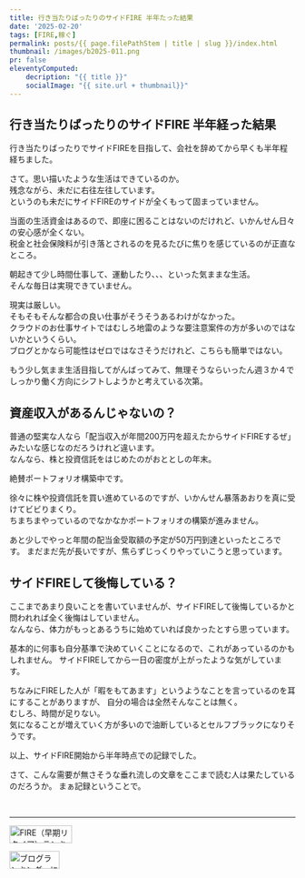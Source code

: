 ```yaml
---
title: 行き当たりばったりのサイドFIRE 半年たった結果
date: '2025-02-20'
tags: [FIRE,稼ぐ]
permalink: posts/{{ page.filePathStem | title | slug }}/index.html
thumbnail: /images/b2025-011.png
pr: false
eleventyComputed:
    decription: "{{ title }}"
    socialImage: "{{ site.url + thumbnail}}"
---
```



## 行き当たりばったりのサイドFIRE 半年経った結果

行き当たりばったりでサイドFIREを目指して、会社を辞めてから早くも半年程経ちました。

さて。思い描いたような生活はできているのか。<br/>
残念ながら、未だに右往左往しています。<br/>
というのも未だにサイドFIREのサイドが全くもって固まっていません。

当面の生活資金はあるので、即座に困ることはないのだけれど、いかんせん日々の安心感が全くない。<br/>
税金と社会保険料が引き落とされるのを見るたびに焦りを感じているのが正直なところ。

朝起きて少し時間仕事して、運動したり、、、といった気ままな生活。<br/>
そんな毎日は実現できていません。

現実は厳しい。<br/>
そもそもそんな都合の良い仕事がそうそうあるわけがなかった。<br/>
クラウドのお仕事サイトではむしろ地雷のような要注意案件の方が多いのではないかというくらい。<br/>
ブログとかなら可能性はゼロではなさそうだけれど、こちらも簡単ではない。

もう少し気まま生活目指してがんばってみて、無理そうならいったん週３か４でしっかり働く方向にシフトしようかと考えている次第。<br/>


## 資産収入があるんじゃないの？

普通の堅実な人なら「配当収入が年間200万円を超えたからサイドFIREするぜ」みたいな感じなのだろうけれど違います。<br/>
なんなら、株と投資信託をはじめたのがおととしの年末。

絶賛ポートフォリオ構築中です。

徐々に株や投資信託を買い進めているのですが、いかんせん暴落あおりを真に受けてビビりまくり。<br/>
ちまちまやっているのでなかなかポートフォリオの構築が進みません。<br/>

あと少しでやっと年間の配当金受取額の予定が50万円到達といったところです。
まだまだ先が長いですが、焦らずじっくりやっていこうと思っています。


## サイドFIREして後悔している？

ここまであまり良いことを書いていませんが、サイドFIREして後悔しているかと問われれば全く後悔はしていません。<br/>
なんなら、体力がもっとあるうちに始めていれば良かったとすら思っています。<br/>

基本的に何事も自分基準で決めていくことになるので、これがあっているのかもしれません。
サイドFIREしてから一日の密度が上がったような気がしています。

ちなみにFIREした人が「暇をもてあます」というようなことを言っているのを耳にすることがありますが、
自分の場合は全然そんなことは無く。<br/>
むしろ、時間が足りない。<br/>
気になることが増えていく方が多いので油断しているとセルフブラックになりそうです。


以上、サイドFIRE開始から半年時点での記録でした。

さて、こんな需要が無さそうな垂れ流しの文章をここまで読む人は果たしているのだろうか。
まぁ記録ということで。

<br/>
<hr/>

<a href="https://blog.with2.net/link/?id=2111205&cid=5493" title="FIRE（早期リタイア）ランキング"><img alt="FIRE（早期リタイア）ランキング" width="110" height="31" src="https://blog.with2.net/img/banner/c/banner_1/br_c_5493_1.gif"></a>

<a href="https://blogmura.com/ranking/in?p_cid=11188911" target="_blank"><img src="https://b.blogmura.com/88_31.gif" width="88" height="31" border="0" alt="ブログランキング・にほんブログ村へ" /></a>

<style>
.ac-icon { 
    width: 300px; display: inline-block; word-break: break-all; text-align: center; margin-right: 30px;
    img { object-fit: contain; width: 100%; height: 100%; }
}    
</style>
